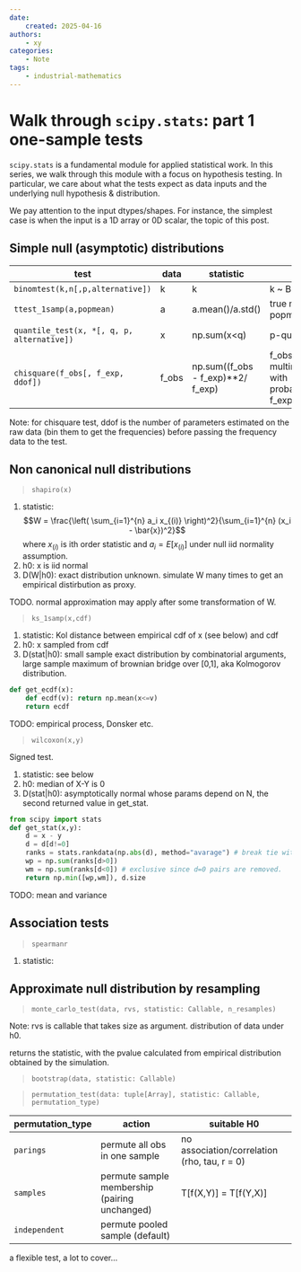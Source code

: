 ```yaml
---
date:
    created: 2025-04-16
authors:
    - xy
categories: 
    - Note
tags:
    - industrial-mathematics
---
```


# Walk through `scipy.stats`: part 1 one-sample tests 

`scipy.stats` is a fundamental module for applied statistical work. In this series, we walk through this module with a focus on hypothesis testing.
In particular, we care about what the tests expect as data inputs and the underlying null hypothesis & distribution.

We pay attention to the input dtypes/shapes. For instance, the simplest case is when the input is a 1D array or 0D scalar, the topic of this post.  

## Simple null (asymptotic) distributions


|test | data | statistic | H0 | D(stat\|H0) |
|-|-|-|-|-|
|`binomtest(k,n[,p,alternative])` |k| k | k ~ Bin(n,p) |  Bin(n,p) |
| `ttest_1samp(a,popmean)`| a | a.mean()/a.std() | true mean is popmean | t(dof = a.size-1) |
| `quantile_test(x, *[, q, p, alternative])` | x | np.sum(x<q) | p-quantile is q |  Bin(x.size, p) |
| `chisquare(f_obs[, f_exp, ddof])` | f_obs | np.sum((f_obs - f_exp)**2/ f_exp) | f_obs is multinomial with probabilities f_exp/f_obs.size | chi2(dof= f_obs.size -1 - ddof)|


Note: for chisquare test, ddof is the number of parameters estimated on the raw data (bin them to get the frequencies) before passing the frequency data to the test. 

## Non canonical null distributions

> `shapiro(x)`

1. statistic: $$W = \frac{\left( \sum_{i=1}^{n} a_i x_{(i)} \right)^2}{\sum_{i=1}^{n} (x_i - \bar{x})^2}$$
where $x_{(i)}$ is ith order statistic and $a_i = E[x_{(i)}]$ under null iid normality assumption. 
1. h0: x is iid normal
1. D(W|h0): exact distribution unknown. simulate W many times to get an empirical distirbution as proxy. 

TODO. normal approximation may apply after some transformation of W. 

> `ks_1samp(x,cdf)`

1. statistic: Kol distance between empirical cdf of x (see below) and cdf
1. h0: x sampled from cdf
1. D(stat|h0): small sample exact distribution by combinatorial arguments,  large sample maximum of brownian bridge over [0,1], aka Kolmogorov distribution.  

```py
def get_ecdf(x):
    def ecdf(v): return np.mean(x<=v)
    return ecdf
```
TODO: empirical process, Donsker etc.  

> `wilcoxon(x,y)`

Signed test.

1. statistic: see below
1. h0: median of X-Y is 0
1. D(stat|h0): asymptotically normal whose params depend on N, the second returned value in get_stat.

```py
from scipy import stats
def get_stat(x,y):
    d = x - y
    d = d[d!=0]
    ranks = stats.rankdata(np.abs(d), method="avarage") # break tie with average
    wp = np.sum(ranks[d>0])
    wm = np.sum(ranks[d<0]) # exclusive since d=0 pairs are removed. 
    return np.min([wp,wm]), d.size
```

TODO: mean and variance


## Association tests

> `spearmanr`

1. statistic: 

## Approximate null distribution by resampling

> `monte_carlo_test(data, rvs, statistic: Callable, n_resamples)`

Note: rvs is callable that takes size as argument. distribution of data under h0.

returns the statistic, with the pvalue calculated from empirical distribution obtained by the simulation. 


> `bootstrap(data, statistic: Callable)` 


> `permutation_test(data: tuple[Array], statistic: Callable, permutation_type)`

permutation_type| action | suitable H0 
|-|-| - |
`parings`| permute all obs in one sample | no association/correlation (rho, tau, r = 0)
`samples`| permute sample membership (pairing unchanged) | T[f(X,Y)] = T[f(Y,X)]
`independent`| permute pooled sample (default) |  



a flexible test, a lot to cover...


